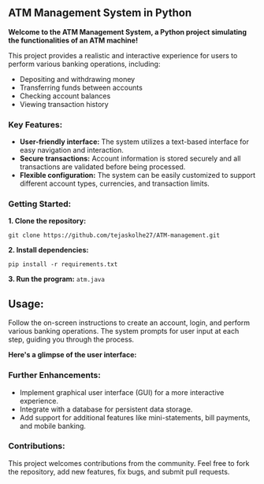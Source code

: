 ## ATM Management System in Python

**Welcome to the ATM Management System, a Python project simulating the functionalities of an ATM machine!**

This project provides a realistic and interactive experience for users to perform various banking operations, including:

- Depositing and withdrawing money
- Transferring funds between accounts
- Checking account balances
- Viewing transaction history

### Key Features:

- **User-friendly interface:** The system utilizes a text-based interface for easy navigation and interaction.
- **Secure transactions:** Account information is stored securely and all transactions are validated before being processed.
- **Flexible configuration:**  The system can be easily customized to support different account types, currencies, and transaction limits.

### Getting Started:

**1. Clone the repository:**

```git clone https://github.com/tejaskolhe27/ATM-management.git ```


**2. Install dependencies:**

```pip install -r requirements.txt```

**3. Run the program:**
```atm.java```

## Usage:

Follow the on-screen instructions to create an account, login, and perform various banking operations. The system prompts for user input at each step, guiding you through the process.

**Here's a glimpse of the user interface:**

### Further Enhancements:

- Implement graphical user interface (GUI) for a more interactive experience.
- Integrate with a database for persistent data storage.
- Add support for additional features like mini-statements, bill payments, and mobile banking.


### Contributions:

This project welcomes contributions from the community. Feel free to fork the repository, add new features, fix bugs, and submit pull requests.
